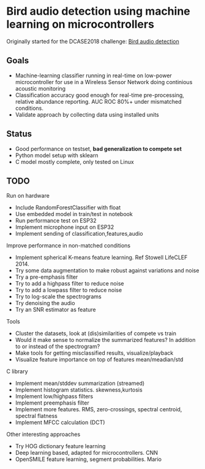 # Bird audio detection using machine learning on microcontrollers

Originally started for the DCASE2018 challenge:
[Bird audio detection](http://dcase.community/challenge2018/task-bird-audio-detection)

## Goals

* Machine-learning classifier running in real-time on low-power microcontroller
for use in a Wireless Sensor Network doing continious acoustic monitoring
* Classification accuracy good enough for real-time pre-processing,
relative abundance reporting. AUC ROC 80%+ under mismatched conditions.
* Validate approach by collecting data using installed units

## Status

* Good performance on testset, **bad generalization to compete set**
* Python model setup with sklearn
* C model mostly complete, only tested on Linux

## TODO

Run on hardware

* Include RandomForestClassifier with float
* Use embedded model in train/test in notebook
* Run performance test on ESP32
* Implement microphone input on ESP32
* Implement sending of classification,features,audio

Improve performance in non-matched conditions

* Implement spherical K-means feature learning. Ref Stowell LifeCLEF 2014.
* Try some data augmentation to make robust against variations and noise
* Try a pre-emphasis filter
* Try to add a highpass filter to reduce noise
* Try to add a lowpass filter to reduce noise
* Try to log-scale the spectrograms
* Try denoising the audio
* Try an SNR estimator as feature

Tools

* Cluster the datasets, look at (dis)similarities of compete vs train
* Would it make sense to normalize the summarized features?
In addition to or instead of the spectrogram?
* Make tools for getting misclassified results, visualize/playback
* Visualize feature importance on top of features mean/meadian/std

C library

* Implement mean/stddev summarization (streamed)
* Implement histogram statistics. skewness,kurtosis
* Implement low/highpass filters
* Implement preemphasis filter
* Implement more features. RMS, zero-crossings, spectral centroid, spectral flatness
* Implement MFCC calculation (DCT)

Other interesting approaches

* Try HOG dictionary feature learning
* Deep learning based, adapted for microcontrollers. CNN
* OpenSMILE feature learning, segment probabilities. Mario



